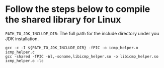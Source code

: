 # Follow the steps below to compile the shared library for Linux #

`PATH_TO_JDK_INCLUDE_DIR`: The full path for the include directory under you JDK installation.

```
gcc -c -I ${PATH_TO_JDK_INCLUDE_DIR} -fPIC -o icmp_helper.o icmp_helper.c
gcc -shared -fPIC -Wl,-soname,libicmp_helper.so -o libicmp_helper.so icmp_helper.o -lc
```
